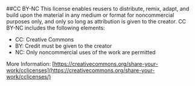 ##CC BY-NC
This license enables reusers to distribute, remix, adapt, and build upon the material in any medium or format for noncommercial purposes only, and only so long as attribution is given to the creator. CC BY-NC includes the following elements:

- CC: Creative Commons
- BY: Credit must be given to the creator
- NC: Only noncommercial uses of the work are permitted

More Information: [https://creativecommons.org/share-your-work/cclicenses](https://creativecommons.org/share-your-work/cclicenses/)
